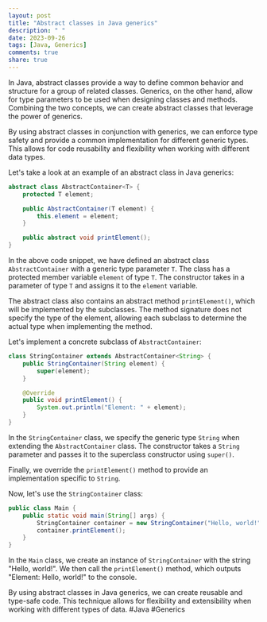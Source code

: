 ```yaml
---
layout: post
title: "Abstract classes in Java generics"
description: " "
date: 2023-09-26
tags: [Java, Generics]
comments: true
share: true
---
```


In Java, abstract classes provide a way to define common behavior and structure for a group of related classes. Generics, on the other hand, allow for type parameters to be used when designing classes and methods. Combining the two concepts, we can create abstract classes that leverage the power of generics.

By using abstract classes in conjunction with generics, we can enforce type safety and provide a common implementation for different generic types. This allows for code reusability and flexibility when working with different data types.

Let's take a look at an example of an abstract class in Java generics:

```java
abstract class AbstractContainer<T> {
    protected T element;

    public AbstractContainer(T element) {
        this.element = element;
    }

    public abstract void printElement();
}
```

In the above code snippet, we have defined an abstract class `AbstractContainer` with a generic type parameter `T`. The class has a protected member variable `element` of type `T`. The constructor takes in a parameter of type `T` and assigns it to the `element` variable.

The abstract class also contains an abstract method `printElement()`, which will be implemented by the subclasses. The method signature does not specify the type of the element, allowing each subclass to determine the actual type when implementing the method.

Let's implement a concrete subclass of `AbstractContainer`:

```java
class StringContainer extends AbstractContainer<String> {
    public StringContainer(String element) {
        super(element);
    }

    @Override
    public void printElement() {
        System.out.println("Element: " + element);
    }
}
```

In the `StringContainer` class, we specify the generic type `String` when extending the `AbstractContainer` class. The constructor takes a `String` parameter and passes it to the superclass constructor using `super()`.

Finally, we override the `printElement()` method to provide an implementation specific to `String`.

Now, let's use the `StringContainer` class:

```java
public class Main {
    public static void main(String[] args) {
        StringContainer container = new StringContainer("Hello, world!");
        container.printElement();
    }
}
```

In the `Main` class, we create an instance of `StringContainer` with the string "Hello, world!". We then call the `printElement()` method, which outputs "Element: Hello, world!" to the console.

By using abstract classes in Java generics, we can create reusable and type-safe code. This technique allows for flexibility and extensibility when working with different types of data. #Java #Generics